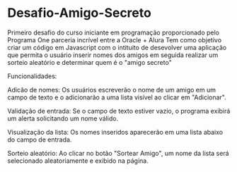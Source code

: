 # Desafio-Amigo-Secreto
Primeiro desafio do curso iniciante em programação proporcionado pelo Programa One parceria incrível entre a Oracle + Alura 
Tem como objetivo criar um código em Javascript com o intituito de desevolver uma aplicação que permita o usuário inserir nomes dos 
amigos em seguida realizar um sorteio aleatório e determinar quem  é o "amigo secreto"

Funcionalidades:

Adicão de nomes: Os usuários escreverão o nome de um amigo em um campo de texto e o adicionarão a uma lista visível ao clicar em "Adicionar".

Validação de entrada: Se o campo de texto estiver vazio, o programa exibirá um alerta solicitando um nome válido.

Visualização da lista: Os nomes inseridos aparecerão em uma lista abaixo do campo de entrada.

Sorteio aleatório: Ao clicar no botão "Sortear Amigo", um nome da lista será selecionado aleatoriamente e exibido na página.
